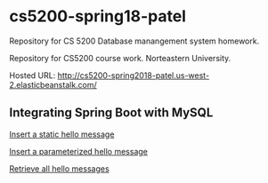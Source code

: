 # cs5200-spring18-patel
Repository for CS 5200 Database manangement system homework.

Repository for CS5200 course work. Norteastern University.

Hosted URL: http://cs5200-spring2018-patel.us-west-2.elasticbeanstalk.com/


## Integrating Spring Boot with MySQL

[Insert a static hello message](http://cs5200-spring2018-patel.us-west-2.elasticbeanstalk.com/api/hello/insert)

[Insert a parameterized hello message](http://cs5200-spring2018-patel.us-west-2.elasticbeanstalk.com/api/hello/insert/Some%parameterized%message)

[Retrieve all hello messages](http://cs5200-spring2018-patel.us-west-2.elasticbeanstalk.com/api/hello/select/all)
